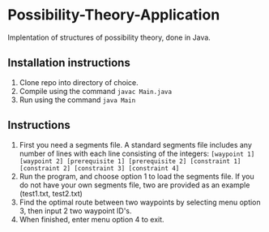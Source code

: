 # Possibility-Theory-Application
Implentation of structures of possibility theory, done in Java.



## Installation instructions
1. Clone repo into directory of choice.
2. Compile using the command ```javac Main.java```
3. Run using the command `java Main`

## Instructions
1. First you need a segments file. A standard segments file includes any number of lines with each line consisting of the integers:
``` [waypoint 1] [waypoint 2] [prerequisite 1] [prerequisite 2] [constraint 1] [constraint 2] [constraint 3] [constraint 4] ```
2. Run the program, and choose option 1 to load the segments file. If you do not have your own segments file, two are provided as an example (test1.txt, test2.txt)
3. Find the optimal route between two waypoints by selecting menu option 3, then input 2 two waypoint ID's.
4. When finished, enter menu option 4 to exit.
